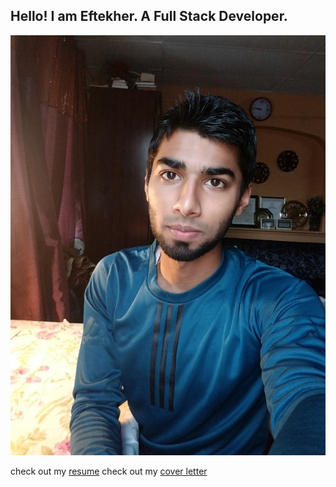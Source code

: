 ## Hello! I am Eftekher. A Full Stack Developer. 

![](eftekher-picture.jpeg)

check out my [resume](https://ehusain000.github.io/cv/resume/resume.html) 
check out my [cover letter](https://ehusain000.github.io/cv/resume/resume.html) 


